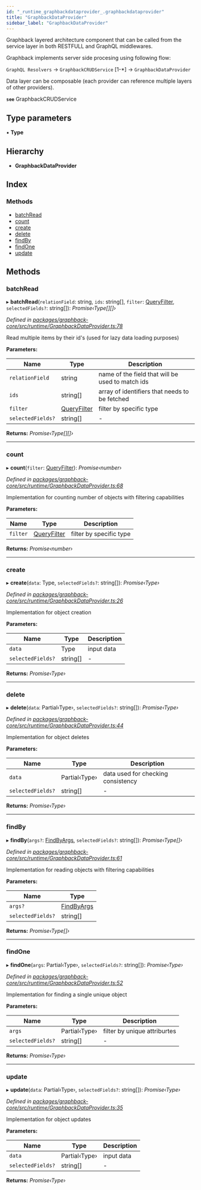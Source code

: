 ```yaml
---
id: "_runtime_graphbackdataprovider_.graphbackdataprovider"
title: "GraphbackDataProvider"
sidebar_label: "GraphbackDataProvider"
---
```


Graphback layered architecture component that can be called
from the service layer in both RESTFULL and GraphQL middlewares.

Graphback implements server side procesing using following flow:

`GraphQL Resolvers` ->  `GraphbackCRUDService` [1-*] -> `GraphbackDataProvider`

Data layer can be composable (each provider can reference multiple layers of other providers).

**`see`** GraphbackCRUDService

## Type parameters

▪ **Type**

## Hierarchy

* **GraphbackDataProvider**

## Index

### Methods

* [batchRead](_runtime_graphbackdataprovider_.graphbackdataprovider.md#batchread)
* [count](_runtime_graphbackdataprovider_.graphbackdataprovider.md#count)
* [create](_runtime_graphbackdataprovider_.graphbackdataprovider.md#create)
* [delete](_runtime_graphbackdataprovider_.graphbackdataprovider.md#delete)
* [findBy](_runtime_graphbackdataprovider_.graphbackdataprovider.md#findby)
* [findOne](_runtime_graphbackdataprovider_.graphbackdataprovider.md#findone)
* [update](_runtime_graphbackdataprovider_.graphbackdataprovider.md#update)

## Methods

###  batchRead

▸ **batchRead**(`relationField`: string, `ids`: string[], `filter`: [QueryFilter](../modules/_runtime_queryfilter_.md#queryfilter), `selectedFields?`: string[]): *Promise‹Type[][]›*

*Defined in [packages/graphback-core/src/runtime/GraphbackDataProvider.ts:78](https://github.com/aerogear/graphback/blob/bc616b51/packages/graphback-core/src/runtime/GraphbackDataProvider.ts#L78)*

Read multiple items by their id's (used for lazy data loading purposes)

**Parameters:**

Name | Type | Description |
------ | ------ | ------ |
`relationField` | string | name of the field that will be used to match ids |
`ids` | string[] | array of identifiers that needs to be fetched |
`filter` | [QueryFilter](../modules/_runtime_queryfilter_.md#queryfilter) | filter by specific type  |
`selectedFields?` | string[] | - |

**Returns:** *Promise‹Type[][]›*

___

###  count

▸ **count**(`filter`: [QueryFilter](../modules/_runtime_queryfilter_.md#queryfilter)): *Promise‹number›*

*Defined in [packages/graphback-core/src/runtime/GraphbackDataProvider.ts:68](https://github.com/aerogear/graphback/blob/bc616b51/packages/graphback-core/src/runtime/GraphbackDataProvider.ts#L68)*

Implementation for counting number of objects with filtering capabilities

**Parameters:**

Name | Type | Description |
------ | ------ | ------ |
`filter` | [QueryFilter](../modules/_runtime_queryfilter_.md#queryfilter) | filter by specific type  |

**Returns:** *Promise‹number›*

___

###  create

▸ **create**(`data`: Type, `selectedFields?`: string[]): *Promise‹Type›*

*Defined in [packages/graphback-core/src/runtime/GraphbackDataProvider.ts:26](https://github.com/aerogear/graphback/blob/bc616b51/packages/graphback-core/src/runtime/GraphbackDataProvider.ts#L26)*

Implementation for object creation

**Parameters:**

Name | Type | Description |
------ | ------ | ------ |
`data` | Type | input data |
`selectedFields?` | string[] | - |

**Returns:** *Promise‹Type›*

___

###  delete

▸ **delete**(`data`: Partial‹Type›, `selectedFields?`: string[]): *Promise‹Type›*

*Defined in [packages/graphback-core/src/runtime/GraphbackDataProvider.ts:44](https://github.com/aerogear/graphback/blob/bc616b51/packages/graphback-core/src/runtime/GraphbackDataProvider.ts#L44)*

Implementation for object deletes

**Parameters:**

Name | Type | Description |
------ | ------ | ------ |
`data` | Partial‹Type› | data used for checking consistency |
`selectedFields?` | string[] | - |

**Returns:** *Promise‹Type›*

___

###  findBy

▸ **findBy**(`args?`: [FindByArgs](_runtime_interfaces_.findbyargs.md), `selectedFields?`: string[]): *Promise‹Type[]›*

*Defined in [packages/graphback-core/src/runtime/GraphbackDataProvider.ts:61](https://github.com/aerogear/graphback/blob/bc616b51/packages/graphback-core/src/runtime/GraphbackDataProvider.ts#L61)*

Implementation for reading objects with filtering capabilities

**Parameters:**

Name | Type |
------ | ------ |
`args?` | [FindByArgs](_runtime_interfaces_.findbyargs.md) |
`selectedFields?` | string[] |

**Returns:** *Promise‹Type[]›*

___

###  findOne

▸ **findOne**(`args`: Partial‹Type›, `selectedFields?`: string[]): *Promise‹Type›*

*Defined in [packages/graphback-core/src/runtime/GraphbackDataProvider.ts:52](https://github.com/aerogear/graphback/blob/bc616b51/packages/graphback-core/src/runtime/GraphbackDataProvider.ts#L52)*

Implementation for finding a single unique object

**Parameters:**

Name | Type | Description |
------ | ------ | ------ |
`args` | Partial‹Type› | filter by unique attriburtes |
`selectedFields?` | string[] | - |

**Returns:** *Promise‹Type›*

___

###  update

▸ **update**(`data`: Partial‹Type›, `selectedFields?`: string[]): *Promise‹Type›*

*Defined in [packages/graphback-core/src/runtime/GraphbackDataProvider.ts:35](https://github.com/aerogear/graphback/blob/bc616b51/packages/graphback-core/src/runtime/GraphbackDataProvider.ts#L35)*

Implementation for object updates

**Parameters:**

Name | Type | Description |
------ | ------ | ------ |
`data` | Partial‹Type› | input data |
`selectedFields?` | string[] | - |

**Returns:** *Promise‹Type›*
